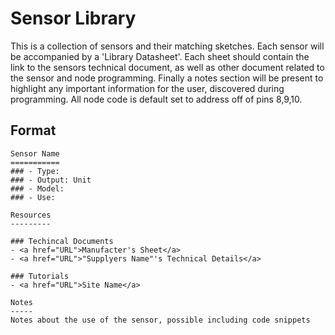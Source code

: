 Sensor Library
==============
This is a collection of sensors and their matching sketches. Each sensor will be accompanied by a 'Library Datasheet'. Each sheet should contain the link to the sensors technical document, as well as other document related to the sensor and node programming. Finally a notes section will be present to highlight any important information for the user, discovered during programming. All node code is default set to address off of pins 8,9,10.


Format
------
```
Sensor Name
===========
### - Type:
### - Output: Unit
### - Model:
### - Use:

Resources
---------

### Techincal Documents
- <a href="URL">Manufacter's Sheet</a>
- <a href="URL">"Supplyers Name"'s Technical Details</a>

### Tutorials
- <a href="URL">Site Name</a>

Notes
-----
Notes about the use of the sensor, possible including code snippets

```